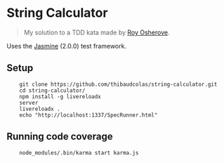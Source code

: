 String Calculator
============

> My solution to a TDD kata made by [Roy Osherove](http://osherove.com/tdd-kata-1/).

Uses the [Jasmine](https://jasmine.github.io/) (2.0.0) test framework.

## Setup

```
    git clone https://github.com/thibaudcolas/string-calculator.git
    cd string-calculator/
    npm install -g livereloadx
    server
    livereloadx .
    echo "http://localhost:1337/SpecRunner.html"
```

## Running code coverage

```
    node_modules/.bin/karma start karma.js
```
